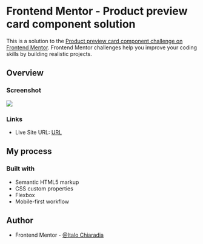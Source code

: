 # Frontend Mentor - Product preview card component solution

This is a solution to the [Product preview card component challenge on Frontend Mentor](https://www.frontendmentor.io/challenges/product-preview-card-component-GO7UmttRfa). Frontend Mentor challenges help you improve your coding skills by building realistic projects. 

## Overview

### Screenshot

![](images/screenshot.jpg)

### Links

- Live Site URL: [URL](https://kaleidoscopic-granita-add2d1.netlify.app/)

## My process

### Built with

- Semantic HTML5 markup
- CSS custom properties
- Flexbox
- Mobile-first workflow

## Author

- Frontend Mentor - [@Italo Chiaradia](https://www.frontendmentor.io/profile/Italo-Chiaradia)

